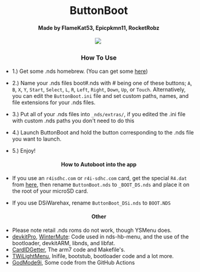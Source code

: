 <h1 align= "center">ButtonBoot</h1>
<h4 align= "center">Made by FlameKat53, Epicpkmn11, RocketRobz</h4>
<p align= "center">
 <span style="padding-right: 5px;">
  <a href="https://github.com/FlameKat53/ButtonBoot">
   <img src="https://github.com/FlameKat53/ButtonBoot/actions/workflows/main.yml/badge.svg">
  </a>
</p>

<h3 align= "center">How To Use</h3>
</p>

- 1.) Get some .nds homebrew. (You can get some [here](https://www.gamebrew.org/wiki/List_of_DS_homebrew_applications))

- 2.) Name your .nds files boot#.nds with # being one of these buttons; `A`, `B`, `X`, `Y`, `Start`, `Select`, `L`, `R`, `Left`, `Right`, `Down`, `Up`, or `Touch`. Alternatively, you can edit the `ButtonBoot.ini` file and set custom paths, names, and file extensions for your .nds files.

- 3.) Put all of your .nds files into `_nds/extras/`, if you edited the .ini file with custom .nds paths you don't need to do this

- 4.) Launch ButtonBoot and hold the button corresponding to the .nds file you want to launch.

- 5.) Enjoy!


<h4 align= "center">How to Autoboot into the app</h4>
</p>

- If you use an `r4isdhc.com` or `r4i-sdhc.com` card, get the special `R4.dat` from [here](https://cdn.discordapp.com/attachments/286686210225864725/558474658274607114/r4.dat), then rename `ButtonBoot.nds` to `_BOOT_DS.nds` and place it on the root of your microSD card.

- If you use DSiWarehax, rename `ButtonBoot_DSi.nds` to `BOOT.NDS`

<h4 align= "center">Other</h4>
</p>

- Please note retail .nds roms do not work, though YSMenu does.
- [devkitPro](https://github.com/devkitPro), [WinterMute](https://github.com/WinterMute): Code used in nds-hb-menu, and the use of the bootloader, devkitARM, libnds, and libfat.
- [CardIDGetter](https://github.com/RocketRobz/CardIDGetter), The arm7 code and Makefile's.
- [TWiLightMenu](https://github.com/DS-Homebrew/TWiLightMenu), Inifile, bootstub, bootloader code and a lot more.
- [GodMode9i](https://github.com/DS-Homebrew/GodMode9i), Some code from the GitHub Actions